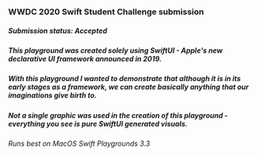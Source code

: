 ### WWDC 2020 Swift Student Challenge submission

##### Submission status: **Accepted**

<span class="Progress">
  <span class="Progress-value bg-green" style="width: 100%;"></span>
</span>

##### This playground was created solely using SwiftUI - Apple's new declarative UI framework announced in 2019. 

##### With this playground I wanted to demonstrate that although it is in its early stages as a framework, we can create basically anything that our imaginations give birth to.

##### Not a single graphic was used in the creation of this playground - everything you see is pure SwiftUI generated visuals.

*Runs best on MacOS Swift Playgrounds 3.3*
